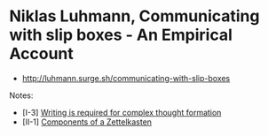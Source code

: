 # Niklas Luhmann, Communicating with slip boxes - An Empirical Account

* <http://luhmann.surge.sh/communicating-with-slip-boxes>

Notes:

* [I-3] [Writing is required for complex thought formation](../20221206144641/README.md)
* [II-1] [Components of a Zettelkasten](../20221205190051/README.md)


